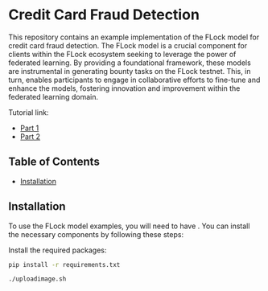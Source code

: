 # Credit Card Fraud Detection

This repository contains an example implementation of the FLock model for credit card fraud detection. The FLock model is a crucial component for clients within the FLock ecosystem seeking to leverage the power of federated learning. By providing a foundational framework, these models are instrumental in generating bounty tasks on the FLock testnet. This, in turn, enables participants to engage in collaborative efforts to fine-tune and enhance the models, fostering innovation and improvement within the federated learning domain.

Tutorial link:

- [Part 1](https://flock-io.medium.com/credit-card-fraud-detection-build-your-own-model-part-1-9b6cac3c991c)
- [Part 2](https://flock-io.medium.com/credit-card-fraud-detection-build-your-own-model-part-2-434cb84c2adb)

## Table of Contents

- [Installation](#installation)

## Installation

To use the FLock model examples, you will need to have . You can install the necessary components by following these steps:

Install the required packages:

```bash
pip install -r requirements.txt

./uploadimage.sh
```

